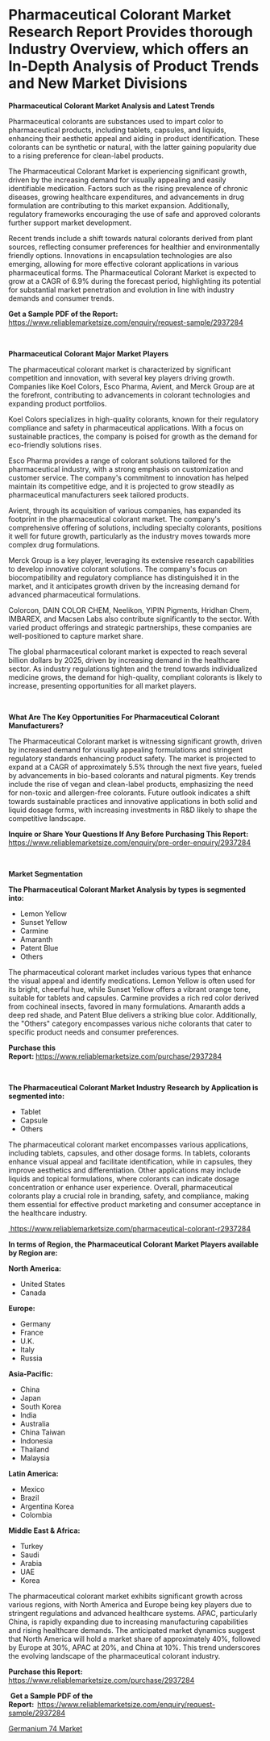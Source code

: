 <p><h1>Pharmaceutical Colorant Market Research Report Provides thorough Industry Overview, which offers an In-Depth Analysis of Product Trends and New Market Divisions</h1></p><p><strong>Pharmaceutical Colorant Market Analysis and Latest Trends</strong></p>
<p><p>Pharmaceutical colorants are substances used to impart color to pharmaceutical products, including tablets, capsules, and liquids, enhancing their aesthetic appeal and aiding in product identification. These colorants can be synthetic or natural, with the latter gaining popularity due to a rising preference for clean-label products.</p><p>The Pharmaceutical Colorant Market is experiencing significant growth, driven by the increasing demand for visually appealing and easily identifiable medication. Factors such as the rising prevalence of chronic diseases, growing healthcare expenditures, and advancements in drug formulation are contributing to this market expansion. Additionally, regulatory frameworks encouraging the use of safe and approved colorants further support market development.</p><p>Recent trends include a shift towards natural colorants derived from plant sources, reflecting consumer preferences for healthier and environmentally friendly options. Innovations in encapsulation technologies are also emerging, allowing for more effective colorant applications in various pharmaceutical forms. The Pharmaceutical Colorant Market is expected to grow at a CAGR of 6.9% during the forecast period, highlighting its potential for substantial market penetration and evolution in line with industry demands and consumer trends.</p></p>
<p><strong>Get a Sample PDF of the Report:&nbsp;</strong> <a href="https://www.reliablemarketsize.com/enquiry/request-sample/2937284?utm_campaign=2450&utm_medium=2&utm_source=Github&utm_content=ia&utm_term=14032025&utm_id=pharmaceutical-colorant">https://www.reliablemarketsize.com/enquiry/request-sample/2937284</a></p>
<p>&nbsp;</p>
<p><strong>Pharmaceutical Colorant Major Market Players</strong></p>
<p><p>The pharmaceutical colorant market is characterized by significant competition and innovation, with several key players driving growth. Companies like Koel Colors, Esco Pharma, Avient, and Merck Group are at the forefront, contributing to advancements in colorant technologies and expanding product portfolios.</p><p>Koel Colors specializes in high-quality colorants, known for their regulatory compliance and safety in pharmaceutical applications. With a focus on sustainable practices, the company is poised for growth as the demand for eco-friendly solutions rises.</p><p>Esco Pharma provides a range of colorant solutions tailored for the pharmaceutical industry, with a strong emphasis on customization and customer service. The company's commitment to innovation has helped maintain its competitive edge, and it is projected to grow steadily as pharmaceutical manufacturers seek tailored products.</p><p>Avient, through its acquisition of various companies, has expanded its footprint in the pharmaceutical colorant market. The company's comprehensive offering of solutions, including specialty colorants, positions it well for future growth, particularly as the industry moves towards more complex drug formulations.</p><p>Merck Group is a key player, leveraging its extensive research capabilities to develop innovative colorant solutions. The company's focus on biocompatibility and regulatory compliance has distinguished it in the market, and it anticipates growth driven by the increasing demand for advanced pharmaceutical formulations.</p><p>Colorcon, DAIN COLOR CHEM, Neelikon, YIPIN Pigments, Hridhan Chem, IMBAREX, and Macsen Labs also contribute significantly to the sector. With varied product offerings and strategic partnerships, these companies are well-positioned to capture market share.</p><p>The global pharmaceutical colorant market is expected to reach several billion dollars by 2025, driven by increasing demand in the healthcare sector. As industry regulations tighten and the trend towards individualized medicine grows, the demand for high-quality, compliant colorants is likely to increase, presenting opportunities for all market players.</p></p>
<p>&nbsp;</p>
<p><strong>What Are The Key Opportunities For Pharmaceutical Colorant Manufacturers?</strong></p>
<p><p>The Pharmaceutical Colorant market is witnessing significant growth, driven by increased demand for visually appealing formulations and stringent regulatory standards enhancing product safety. The market is projected to expand at a CAGR of approximately 5.5% through the next five years, fueled by advancements in bio-based colorants and natural pigments. Key trends include the rise of vegan and clean-label products, emphasizing the need for non-toxic and allergen-free colorants. Future outlook indicates a shift towards sustainable practices and innovative applications in both solid and liquid dosage forms, with increasing investments in R&D likely to shape the competitive landscape.</p></p>
<p><strong>Inquire or Share Your Questions If Any Before Purchasing This Report:</strong> <a href="https://www.reliablemarketsize.com/enquiry/pre-order-enquiry/2937284?utm_campaign=2450&utm_medium=2&utm_source=Github&utm_content=ia&utm_term=14032025&utm_id=pharmaceutical-colorant">https://www.reliablemarketsize.com/enquiry/pre-order-enquiry/2937284</a></p>
<p>&nbsp;</p>
<p><strong>Market Segmentation</strong></p>
<p><strong>The Pharmaceutical Colorant Market Analysis by types is segmented into:</strong></p>
<p><ul><li>Lemon Yellow</li><li>Sunset Yellow</li><li>Carmine</li><li>Amaranth</li><li>Patent Blue</li><li>Others</li></ul></p>
<p><p>The pharmaceutical colorant market includes various types that enhance the visual appeal and identify medications. Lemon Yellow is often used for its bright, cheerful hue, while Sunset Yellow offers a vibrant orange tone, suitable for tablets and capsules. Carmine provides a rich red color derived from cochineal insects, favored in many formulations. Amaranth adds a deep red shade, and Patent Blue delivers a striking blue color. Additionally, the "Others" category encompasses various niche colorants that cater to specific product needs and consumer preferences.</p></p>
<p><strong>Purchase this Report:&nbsp;</strong><a href="https://www.reliablemarketsize.com/purchase/2937284?utm_campaign=2450&utm_medium=2&utm_source=Github&utm_content=ia&utm_term=14032025&utm_id=pharmaceutical-colorant">https://www.reliablemarketsize.com/purchase/2937284</a></p>
<p>&nbsp;</p>
<p><strong>The Pharmaceutical Colorant Market Industry Research by Application is segmented into:</strong></p>
<p><ul><li>Tablet</li><li>Capsule</li><li>Others</li></ul></p>
<p><p>The pharmaceutical colorant market encompasses various applications, including tablets, capsules, and other dosage forms. In tablets, colorants enhance visual appeal and facilitate identification, while in capsules, they improve aesthetics and differentiation. Other applications may include liquids and topical formulations, where colorants can indicate dosage concentration or enhance user experience. Overall, pharmaceutical colorants play a crucial role in branding, safety, and compliance, making them essential for effective product marketing and consumer acceptance in the healthcare industry.</p></p>
<p><a href="https://www.reliablemarketsize.com/pharmaceutical-colorant-r2937284?utm_campaign=2450&utm_medium=2&utm_source=Github&utm_content=ia&utm_term=14032025&utm_id=pharmaceutical-colorant">&nbsp;https://www.reliablemarketsize.com/pharmaceutical-colorant-r2937284</a></p>
<p><strong>In terms of Region, the Pharmaceutical Colorant Market Players available by Region are:</strong></p>
<p>
    <p> <strong> North America: </strong>
        <ul>
            <li>United States</li>
            <li>Canada</li>
        </ul>
        </p> 
    <p> <strong> Europe: </strong>
        <ul>
            <li>Germany</li>
            <li>France</li>
            <li>U.K.</li>
            <li>Italy</li>
            <li>Russia</li>
        </ul>
        </p> 
    <p> <strong> Asia-Pacific: </strong>
        <ul>
            <li>China</li>
            <li>Japan</li>
            <li>South Korea</li>
            <li>India</li>
            <li>Australia</li>
            <li>China Taiwan</li>
            <li>Indonesia</li>
            <li>Thailand</li>
            <li>Malaysia</li>
        </ul>
        </p> 
    <p> <strong> Latin America: </strong>
        <ul>
            <li>Mexico</li>
            <li>Brazil</li>
            <li>Argentina Korea</li>
            <li>Colombia</li>
        </ul>
        </p> 
    <p> <strong> Middle East & Africa: </strong>
        <ul>
            <li>Turkey</li>
            <li>Saudi</li>
            <li>Arabia</li>
            <li>UAE</li>
            <li>Korea</li>
        </ul>
    </p>
    </p>
<p><p>The pharmaceutical colorant market exhibits significant growth across various regions, with North America and Europe being key players due to stringent regulations and advanced healthcare systems. APAC, particularly China, is rapidly expanding due to increasing manufacturing capabilities and rising healthcare demands. The anticipated market dynamics suggest that North America will hold a market share of approximately 40%, followed by Europe at 30%, APAC at 20%, and China at 10%. This trend underscores the evolving landscape of the pharmaceutical colorant industry.</p></p>
<p><strong>Purchase this Report: </strong><a href="https://www.reliablemarketsize.com/purchase/2937284?utm_campaign=2450&utm_medium=2&utm_source=Github&utm_content=ia&utm_term=14032025&utm_id=pharmaceutical-colorant">https://www.reliablemarketsize.com/purchase/2937284</a></p>
<p>&nbsp;<strong>Get a Sample PDF of the Report:&nbsp;&nbsp;</strong><a href="https://www.reliablemarketsize.com/enquiry/request-sample/2937284?utm_campaign=2450&utm_medium=2&utm_source=Github&utm_content=ia&utm_term=14032025&utm_id=pharmaceutical-colorant">https://www.reliablemarketsize.com/enquiry/request-sample/2937284</a></p>
<p><strong></strong></p>
<p><p><a href="https://github.com/boitafbg/Market-Research-Report-List-1/blob/main/germanium-74-market.md?utm_campaign=2450&utm_medium=2&utm_source=Github&utm_content=ia&utm_term=14032025&utm_id=pharmaceutical-colorant">Germanium 74 Market</a></p></p>